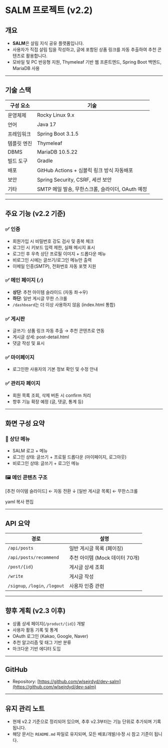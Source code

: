 # SALM 프로젝트 (v2.2)

## 개요
- **SALM**은 살림 지식 공유 플랫폼입니다.
- 사용자가 직접 살림 팁을 작성하고, 글에 포함된 상품 링크를 자동 추출하여 추천 콘텐츠로 활용합니다.
- 모바일 및 PC 반응형 지원, Thymeleaf 기반 웹 프론트엔드, Spring Boot 백엔드, MariaDB 사용

---

## 기술 스택

| 구성 요소 | 기술 |
|-----------|------|
| 운영체제 | Rocky Linux 9.x |
| 언어 | Java 17 |
| 프레임워크 | Spring Boot 3.1.5 |
| 템플릿 엔진 | Thymeleaf |
| DBMS | MariaDB 10.5.22 |
| 빌드 도구 | Gradle |
| 배포 | GitHub Actions + 심볼릭 링크 방식 자동배포 |
| 보안 | Spring Security, CSRF, 세션 보안 |
| 기타 | SMTP 메일 발송, 무한스크롤, 슬라이더, OAuth 예정 |

---

## 주요 기능 (v2.2 기준)

### ✅ 인증
- 회원가입 시 비밀번호 강도 검사 및 중복 체크
- 로그인 시 키보드 입력 제한, 실패 메시지 표시
- 로그인 후 우측 상단 프로필 이미지 + 드롭다운 메뉴
- 비로그인 시에는 글쓰기/로그인 메뉴만 출력
- 이메일 인증(SMTP), 전화번호 자동 포맷 지원

### ✅ 메인 페이지 (`/`)
- **상단**: 추천 아이템 슬라이드 (자동 좌→우)
- **하단**: 일반 게시글 무한 스크롤
- `/dashboard`는 더 이상 사용하지 않음 (index.html 통합)

### ✅ 게시판
- 글쓰기: 상품 링크 자동 추출 → 추천 콘텐츠로 연동
- 게시글 상세: post-detail.html
- 댓글 작성 및 표시

### ✅ 마이페이지
- 로그인한 사용자의 기본 정보 확인 및 수정 안내

### ✅ 관리자 페이지
- 회원 목록 조회, 삭제 버튼 시 confirm 처리
- 향후 기능 확장 예정 (글, 댓글, 통계 등)

---

## 화면 구성 요약

### 📍 상단 메뉴
- SALM 로고 + 메뉴
- 로그인 상태: 글쓰기 + 프로필 드롭다운 (마이페이지, 로그아웃)
- 비로그인 상태: 글쓰기 + 로그인 메뉴

### 🖼 메인 콘텐츠 구조
[추천 아이템 슬라이드] ← 자동 전환
↓
[일반 게시글 목록] ← 무한스크롤

yaml
복사
편집

---

## API 요약

| 경로 | 설명 |
|------|------|
| `/api/posts` | 일반 게시글 목록 (페이징) |
| `/api/posts/recommend` | 추천 아이템 (Mock 데이터 70개) |
| `/post/{id}` | 게시글 상세 조회 |
| `/write` | 게시글 작성 |
| `/signup`, `/login`, `/logout` | 사용자 인증 관련 |

---

## 향후 계획 (v2.3 이후)

- 상품 상세 페이지(`/product/{id}`) 개발
- 사용자 활동 기록 및 통계
- OAuth 로그인 (Kakao, Google, Naver)
- 추천 알고리즘 및 태그 기반 분류
- 마크다운 기반 에디터 도입

---

## GitHub

- Repository: [https://github.com/wlsejrdyd/dev-salm](https://github.com/wlsejrdyd/dev-salm)

---

## 유지 관리 노트

- 현재 v2.2 기준으로 정리되어 있으며, 추후 v2.3부터는 기능 단위로 추가되며 기록됩니다.
- 해당 문서는 `README.md` 파일로 유지되며, 모든 배포/개발/수정 시 참고 기준이 됩니다.